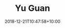 ---
title: "Yu Guan"
date: 2018-12-21T10:47:58+10:00
draft: false
image: "images/team/yu-guan.jpeg"
jobtitle: "Lecturer"
institution: "Newcastle University"
email: "yu.guan@ncl.ac.uk"
core: true
weight: 1
layout: team
---
